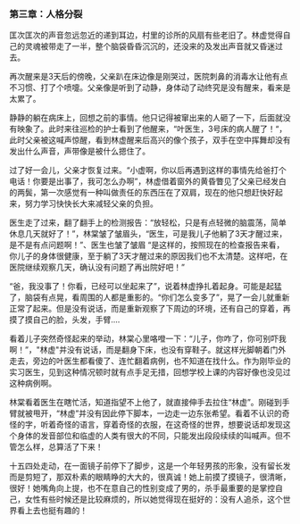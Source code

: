 ### 第三章：人格分裂

匡次匡次的声音忽远忽近的递到耳边，村里的诊所的风扇有些老旧了。林虚觉得自己的灵魂被带走了一半，整个脑袋昏昏沉沉的，还没来的及发出声音就又昏迷过去。

再次醒来是3天后的傍晚，父亲趴在床边像是刚哭过，医院刺鼻的消毒水让他有点不习惯、打了个喷嚏。父亲像是听到了动静，身体动了动终究是没有醒来，看来是太累了。

静静的躺在病床上，回想之前的事情。他只记得被窜出来的人砸了一下，后面就没有映象了。此时来往巡检的护士看到了他醒来，“叶医生，3号床的病人醒了！“，此时父亲被这喊声惊醒，看到林虚醒来后高兴的像个孩子，双手在空中挥舞却没有发出什么声音，声带像是被什么摁住了。

过了好一会儿，父亲才恢复过来。“小虚啊，你以后再遇到这样的事情先给爸打个电话！你要是出事了，我可怎么办啊”，林虚借着窗外的黄昏瞥见了父亲已经发白的两鬓，第一次感觉有一种叫做责任的东西压在了双肩，现在的他只想赶快好起来，努力学习快快长大来减轻父亲的负担。

医生走了过来，翻了翻手上的检测报告：“放轻松，只是有点轻微的脑震荡，简单休息几天就好了！”，林棠皱了皱眉头，“医生，可是我儿子他躺了3天才醒过来，是不是有点问题啊！”、医生也皱了皱眉 “是这样的，按照现在的检查报告来看，你儿子的身体很健康，至于躺了3天才醒过来的原因我们也不太清楚。这样吧，在医院继续观察几天，确认没有问题了再出院好吧！”

“爸，我没事了！你看，已经可以坐起来了”，说着林虚挣扎着起身。可能是起猛了，脑袋有点晃，看周围的人都是重影的。“你们怎么变多了”，晃了一会儿就重新正常了起来。但是没有说话，而是重新观察了下周边的环境，还有自己的穿着，再摸了摸自己的脸，头发，手臂....

看着儿子突然奇怪起来的举动，林棠心里咯噔一下：“儿子，你咋了，你可别吓我啊！”，"林虚"并没有说话，而是翻身下床，也没有穿鞋子。就这样光脚朝着门外走去，旁边的叶医生都看傻了、连忙翻着病例，也不知道在找什么。作为刚毕业的实习医生，见到这种情况顿时就有点手足无措，回想学校上课的内容好像也没见过这种病例啊。

林棠看着医生在瞎忙活，知道指望不上他了，就直接伸手去拉住“林虚”。刚碰到手臂就被甩开，“林虚”并没有因此停下脚本，一边走一边东张希望。看着不认识的奇怪的字，听着奇怪的语言，穿着奇怪的衣服，在这奇怪的世界，想要说话却发现这个身体的发音部位和临虚的人类有很大的不同，只能发出段段续续的叫喊声。但不管怎么样，总算活了下来！

十五四处走动，在一面镜子前停下了脚步，这是一个年轻男孩的形象，没有留长发而是剪短了，那双朴素的眼睛睁的大大的，很真诚！她上前摸了摸镜子，很清晰，很好！她嘴角向上提，也不在意自己的性别变成了男的，杀手最重要的是掌控自己，女性有些时候还是比较麻烦的，所以她觉得现在挺好的：没有人追杀，这个世界看上去也挺有趣的！











